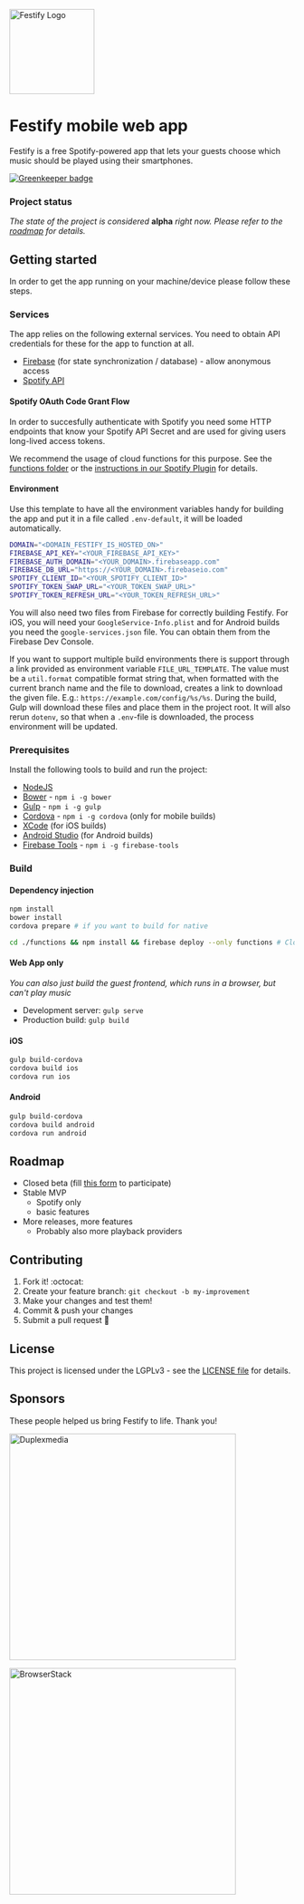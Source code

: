 <a href="https://festify.rocks/"><img title="Festify Logo" height="150" src="https://festify.rocks/img/festify-logo.svg"></a>

# Festify mobile web app

Festify is a free Spotify-powered app that lets your guests choose which music should be played using their smartphones.

[![Greenkeeper badge](https://badges.greenkeeper.io/Festify/app.svg)](https://greenkeeper.io/)

### Project status

_The state of the project is considered_ **alpha** _right now. Please refer to the [roadmap](#roadmap) for details._

## Getting started

In order to get the app running on your machine/device please follow these steps.

### Services

The app relies on the following external services. You need to obtain API credentials for these for the app to function at all.

- [Firebase](https://firebase.google.com/) (for state synchronization / database) - allow anonymous access
- [Spotify API](https://developer.spotify.com/my-applications/)

#### Spotify OAuth Code Grant Flow

In order to succesfully authenticate with Spotify you need some HTTP endpoints that know your Spotify API Secret and are used for giving users long-lived access tokens.

We recommend the usage of cloud functions for this purpose. See the [functions folder](https://github.com/Festify/app/tree/develop/functions) or the [instructions in our Spotify Plugin](https://github.com/Festify/cordova-spotify#oauth-code-grant-flow) for details.

#### Environment

Use this template to have all the environment variables handy for building the app and put it in a file called `.env-default`, it will be loaded automatically.

```bash
DOMAIN="<DOMAIN_FESTIFY_IS_HOSTED_ON>"
FIREBASE_API_KEY="<YOUR_FIREBASE_API_KEY>"
FIREBASE_AUTH_DOMAIN="<YOUR_DOMAIN>.firebaseapp.com"
FIREBASE_DB_URL="https://<YOUR_DOMAIN>.firebaseio.com"
SPOTIFY_CLIENT_ID="<YOUR_SPOTIFY_CLIENT_ID>"
SPOTIFY_TOKEN_SWAP_URL="<YOUR_TOKEN_SWAP_URL>"
SPOTIFY_TOKEN_REFRESH_URL="<YOUR_TOKEN_REFRESH_URL>"
```

You will also need two files from Firebase for correctly building Festify. For iOS, you will need your `GoogleService-Info.plist` and for Android builds you need the `google-services.json` file. You can obtain them from the Firebase Dev Console.

If you want to support multiple build environments there is support through a link provided as environment variable `FILE_URL_TEMPLATE`. The value must be a `util.format` compatible format string that, when formatted with the current branch name and the file to download, creates a link to download the given file. E.g.: `https://example.com/config/%s/%s`. During the build, Gulp will download these files and place them in the project root. It will also rerun `dotenv`, so that when a `.env`-file is downloaded, the process environment will be updated.

### Prerequisites

Install the following tools to build and run the project:

- [NodeJS](https://nodejs.org/)
- [Bower](https://bower.io/) - `npm i -g bower`
- [Gulp](http://gulpjs.com/) - `npm i -g gulp`
- [Cordova](https://cordova.apache.org/#getstarted) - `npm i -g cordova` (only for mobile builds)
- [XCode](https://developer.apple.com/xcode/) (for iOS builds)
- [Android Studio](https://developer.android.com/studio/install.html) (for Android builds)
- [Firebase Tools](https://github.com/firebase/firebase-tools) - `npm i -g firebase-tools`

### Build

#### Dependency injection

```bash
npm install
bower install
cordova prepare # if you want to build for native

cd ./functions && npm install && firebase deploy --only functions # Cloud functions for order calculation
```

#### Web App only

*You can also just build the guest frontend, which runs in a browser, but can't play music*

- Development server: `gulp serve`
- Production build: `gulp build`

#### iOS

```bash
gulp build-cordova
cordova build ios
cordova run ios
```

#### Android

```bash
gulp build-cordova
cordova build android
cordova run android
```

## Roadmap

- Closed beta (fill [this form](https://docs.google.com/forms/d/e/1FAIpQLSdjYIMfbVAQ1ZwbpXoiedgA0rnu5FpLocO3moZIkSzhI8fNKQ/viewform) to participate)
- Stable MVP
  - Spotify only
  - basic features
- More releases, more features
  - Probably also more playback providers

## Contributing

1. Fork it! :octocat:
1. Create your feature branch: `git checkout -b my-improvement`
1. Make your changes and test them!
1. Commit & push your changes
1. Submit a pull request :rocket:

## License

This project is licensed under the LGPLv3 - see the [LICENSE file](https://github.com/Festify/app/blob/develop/LICENSE.md) for details.

## Sponsors

These people helped us bring Festify to life. Thank you!

<a href="https://duplexmedia.com/"><img title="Duplexmedia" src="https://www.duplexmedia.com/uploads/images/logo.svg" width="400"></a>

<a href="https://browserstack.com/"><img title="BrowserStack" src="https://festify.rocks/img/sponsors/browserstack.svg" width="400"></a>

